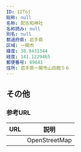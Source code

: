 ```yaml
---
ID: 1IToj
総称: null
名称: 配志和神社
名称読み: null
別名: null
都道府県: 岩手県
区域: 一関市
緯度: 38.9431344
経度: 141.1229465
郵便番号: 69681
住所: 岩手県一関市山目館５６
---
```


## その他

### 参考URL

| URL | 説明          |
| --- | ------------- |
|     | OpenStreetMap |
